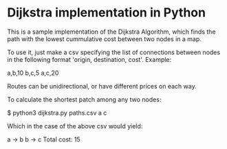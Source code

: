 # Dijkstra implementation in Python

This is a sample implementation of the Dijkstra Algorithm, which finds the path
with the lowest cummulative cost between two nodes in a map.

To use it, just make a csv specifying the list of connections between nodes
in the following format 'origin, destination, cost'. Example:

a,b,10
b,c,5
a,c,20

Routes can be unidirectional, or have different prices on each way.

To calculate the shortest patch among any two nodes:

$ python3 dijkstra.py paths.csv a c

Which in the case of the above csv would yield:

a -> b
b -> c
Total cost: 15

